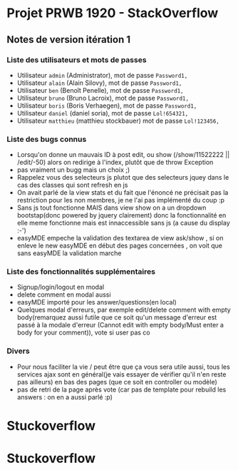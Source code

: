 # Projet PRWB 1920 - StackOverflow

## Notes de version itération 1 

### Liste des utilisateurs et mots de passes

  * Utilisateur `admin` (Administrator), mot de passe `Password1,`
  * Utilisateur `alain` (Alain Silovy), mot de passe `Password1,`
  * Utilisateur `ben` (Benoît Penelle), mot de passe `Password1,`
  * Utilisateur `bruno` (Bruno Lacroix), mot de passe `Password1,`
  * Utilisateur `boris` (Boris Verhaegen), mot de passe `Password1,`
  * Utilisateur `daniel` (daniel soria), mot de passe `Lol!654321,`
  * Utilisateur `matthieu` (matthieu stockbauer) mot de passe `Lol!123456,`

  

### Liste des bugs connus

  * Lorsqu'on donne un mauvais ID à post edit, ou show (/show/11522222 || /edit/-50) alors on redirige à l'index, plutôt que de throw Exception
  * pas vraiment un bugg mais un choix ;)
  * Rappelez vous des selecteurs js plutot que des selecteurs jquey dans le cas des classes qui sont refresh en js 
  * On avait parlé de la view stats et du fait que l'énoncé ne précisait pas la restriction pour les non membres, je ne l'ai pas implémenté du coup :p
  * Sans js tout fonctionne MAIS dans view show on a un dropdown bootstap(donc powered by jquery clairement) donc la fonctionnalité en elle meme fonctionne mais est innaccessible 
  sans js (a cause du display :-')
  * easyMDE empeche la validation des textarea de view ask/show , si on enleve le new easyMDE en début des pages concernées , on voit que sans easyMDE la validation marche


### Liste des fonctionnalités supplémentaires
  * Signup/login/logout en modal
  * delete comment en modal aussi
  * easyMDE importé pour les answer/questions(en local)
  * Quelques modal d'erreurs, par exemple edit/delete comment with empty body(remarquez aussi futile que ce soit qu'un message d'erreur est passé à la modale d'erreur (Cannot edit with empty body/Must enter a body for your comment)), vote si user pas co


### Divers

* Pour nous faciliter la vie / peut être que ça vous sera utile aussi, tous les services ajax sont en général(je vais essayer de vérifier qu'il n'en reste pas ailleurs) en bas des pages
(que ce soit en controller ou modèle)
* pas de retri de la page après vote (car pas de template pour rebuild les answers : on en a aussi parlé :p)


# Stuckoverflow
# Stuckoverflow
